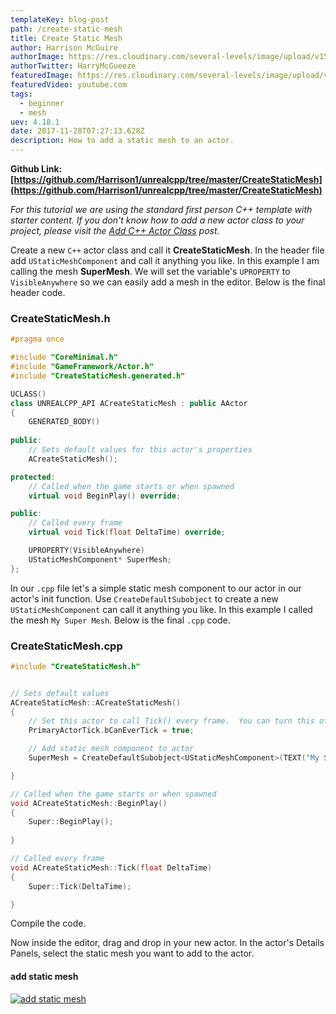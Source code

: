 ```yaml
---
templateKey: blog-post
path: /create-static-mesh
title: Create Static Mesh
author: Harrison McGuire
authorImage: https://res.cloudinary.com/several-levels/image/upload/v1511952457/harrison-mcguire_c8hczw.jpg
authorTwitter: HarryMcGueeze
featuredImage: https://res.cloudinary.com/several-levels/image/upload/v1512222398/create-static-mesh_c8lsca.jpg
featuredVideo: youtube.com
tags:
  - beginner
  - mesh
uev: 4.18.1
date: 2017-11-28T07:27:13.628Z
description: How to add a static mesh to an actor.
---
```

**Github Link: [https://github.com/Harrison1/unrealcpp/tree/master/CreateStaticMesh](https://github.com/Harrison1/unrealcpp/tree/master/CreateStaticMesh)**

*For this tutorial we are using the standard first person C++ template with starter content. If you don't know how to add a new actor class to your project, please visit the [Add C++ Actor Class](/add-actor-class) post.*

Create a new `C++` actor class and call it **CreateStaticMesh**. In the header file add `UStaticMeshComponent` and call it anything you like. In this example I am calling the mesh **SuperMesh**. We will set the variable's `UPROPERTY` to `VisibleAnywhere` so we can easily add a mesh in the editor. Below is the final header code.

### CreateStaticMesh.h
```cpp
#pragma once

#include "CoreMinimal.h"
#include "GameFramework/Actor.h"
#include "CreateStaticMesh.generated.h"

UCLASS()
class UNREALCPP_API ACreateStaticMesh : public AActor
{
	GENERATED_BODY()
	
public:	
	// Sets default values for this actor's properties
	ACreateStaticMesh();

protected:
	// Called when the game starts or when spawned
	virtual void BeginPlay() override;

public:	
	// Called every frame
	virtual void Tick(float DeltaTime) override;

	UPROPERTY(VisibleAnywhere)
	UStaticMeshComponent* SuperMesh;
};
```

In our `.cpp` file let's a simple static mesh component to our actor in our actor's init function. Use `CreateDefaultSubobject` to create a new `UStaticMeshComponent` can call it anything you like. In this example I called the mesh `My Super Mesh`. Below is the final `.cpp` code.

### CreateStaticMesh.cpp
```cpp
#include "CreateStaticMesh.h"


// Sets default values
ACreateStaticMesh::ACreateStaticMesh()
{
 	// Set this actor to call Tick() every frame.  You can turn this off to improve performance if you don't need it.
	PrimaryActorTick.bCanEverTick = true;

	// Add static mesh component to actor
	SuperMesh = CreateDefaultSubobject<UStaticMeshComponent>(TEXT("My Super Mesh"));

}

// Called when the game starts or when spawned
void ACreateStaticMesh::BeginPlay()
{
	Super::BeginPlay();
	
}

// Called every frame
void ACreateStaticMesh::Tick(float DeltaTime)
{
	Super::Tick(DeltaTime);

}
```

Compile the code.

Now inside the editor, drag and drop in your new actor. In the actor's Details Panels, select the static mesh you want to add to the actor.

#### add static mesh
[![add static mesh](https://res.cloudinary.com/several-levels/image/upload/v1511871984/add-static-mesh-screenshot_oodbx3.jpg "add static mesh")](https://res.cloudinary.com/several-levels/image/upload/v1511871984/add-static-mesh-screenshot_oodbx3.jpg)


